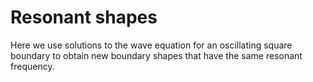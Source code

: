 # Resonant shapes

Here we use solutions to the wave equation for an oscillating square boundary
to obtain new boundary shapes that have the same resonant frequency.
